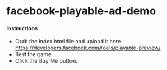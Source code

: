# facebook-playable-ad-demo

#### Instructions

- Grab the index.html file and upload it here https://developers.facebook.com/tools/playable-preview/
- Test the game.
- Click the Buy Me button.
